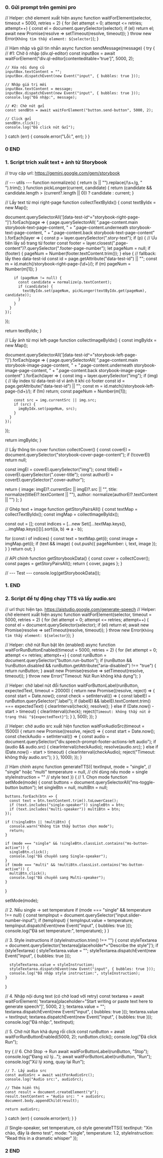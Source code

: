 ### 0. Gửi prompt trên gemini pro
// Helper: chờ element xuất hiện
async function waitForElement(selector, timeout = 5000, retries = 2) {
  for (let attempt = 0; attempt <= retries; attempt++) {
    const el = document.querySelector(selector);
    if (el) return el;
    await new Promise(resolve => setTimeout(resolve, timeout));
  }
  throw new Error(`Không tìm thấy element: ${selector}`);
}

// Hàm nhập và gửi tin nhắn
async function sendMessage(message) {
  try {
    // #1: Chờ ô nhập (div.ql-editor)
    const inputBox = await waitForElement("div.ql-editor[contenteditable='true']", 5000, 2);

    // Xóa nội dung cũ
    inputBox.textContent = "";
    inputBox.dispatchEvent(new Event("input", { bubbles: true }));

    // Nhập giá trị mới
    inputBox.textContent = message;
    inputBox.dispatchEvent(new Event("input", { bubbles: true }));
    console.log("Đã nhập:", message);

    // #2: Chờ nút gửi
    const sendBtn = await waitForElement("button.send-button", 5000, 2);

    // Click gửi
    sendBtn.click();
    console.log("Đã click nút Gửi");
  } catch (err) {
    console.error("Lỗi:", err);
  }
}

### 0 END ###

### 1. Script trích xuất text + ảnh từ Storybook ###
// truy cập url: https://gemini.google.com/gem/storybook

// --- utils ---
function normalize(s) {
  return (s || "").replace(/\s+/g, " ").trim();
}
function pickLonger(current, candidate) {
  return (candidate && candidate.length > (current?.length || 0)) ? candidate : current;
}

// Lấy text từ mọi right-page
function collectTextByIdx() {
  const textByIdx = new Map();

  document.querySelectorAll('[data-test-id^="storybook-right-page-"]').forEach(page => {
    page.querySelectorAll(
      ".page-content.main storybook-text-page-content, " +
      ".page-content.underneath storybook-text-page-content, " +
      ".page-content.back storybook-text-page-content"
    ).forEach(layer => {
      const p = layer.querySelector(".story-text");
      if (p) {
        // Ưu tiên lấy số trang từ footer
        const footer = layer.closest(".page-content")?.querySelector(".footer-page-number");
        let pageNum = null;
        if (footer) {
          pageNum = Number(footer.textContent.trim());
        } else {
          // fallback: lấy theo data-test-id
          const id = page.getAttribute("data-test-id") || "";
          const m = id.match(/storybook-right-page-(\d+)/);
          if (m) pageNum = Number(m[1]);
        }

        if (pageNum != null) {
          const candidate = normalize(p.textContent);
          if (candidate) {
            textByIdx.set(pageNum, pickLonger(textByIdx.get(pageNum), candidate));
          }
        }
      }
    });
  });

  return textByIdx;
}

// Lấy ảnh từ mọi left-page
function collectImageByIdx() {
  const imgByIdx = new Map();

  document.querySelectorAll('[data-test-id^="storybook-left-page-"]').forEach(page => {
    page.querySelectorAll(
      ".page-content.main storybook-image-page-content, " +
      ".page-content.underneath storybook-image-page-content, " +
      ".page-content.back storybook-image-page-content"
    ).forEach(layer => {
      const img = layer.querySelector("img");
      if (img) {
        // lấy index từ data-test-id vì ảnh ít khi có footer
        const id = page.getAttribute("data-test-id") || "";
        const m = id.match(/storybook-left-page-(\d+)/);
        if (!m) return;
        const pageNum = Number(m[1]);

        const src = img.currentSrc || img.src;
        if (src) {
          imgByIdx.set(pageNum, src);
        }
      }
    });
  });

  return imgByIdx;
}

// Lấy thông tin cover
function collectCover() {
  const coverEl = document.querySelector("storybook-cover-page-content");
  if (!coverEl) return null;

  const imgEl = coverEl.querySelector("img");
  const titleEl = coverEl.querySelector(".cover-title");
  const authorEl = coverEl.querySelector(".cover-author");

  return {
    image: imgEl?.currentSrc || imgEl?.src || "",
    title: normalize(titleEl?.textContent || ""),
    author: normalize(authorEl?.textContent || "")
  };
}

// Ghép text + image
function getStoryPairsAll() {
  const textMap = collectTextByIdx();
  const imgMap  = collectImageByIdx();

  const out = [];
  const indices = [...new Set([...textMap.keys(), ...imgMap.keys()])].sort((a, b) => a - b);

  for (const i of indices) {
    const text = textMap.get(i);
    const image = imgMap.get(i);
    if (text && image) {
      out.push({ pageNumber: i, text, image });
    }
  }
  return out;
}

// API chính
function getStorybookData() {
  const cover = collectCover();
  const pages = getStoryPairsAll();
  return { cover, pages };
}

// --- Test ---
console.log(getStorybookData());
### 1. END ###

### 2. Script để tự động chạy TTS và lấy audio.src ###
// url thực hiện tạo. https://aistudio.google.com/generate-speech
// Helper: chờ element xuất hiện
async function waitForElement(selector, timeout = 5000, retries = 2) {
  for (let attempt = 0; attempt <= retries; attempt++) {
    const el = document.querySelector(selector);
    if (el) return el;
    await new Promise(resolve => setTimeout(resolve, timeout));
  }
  throw new Error(`Không tìm thấy element: ${selector}`);
}

// Helper: chờ nút Run bật lên (enabled)
async function waitForRunButtonEnabled(timeout = 5000, retries = 2) {
  for (let attempt = 0; attempt <= retries; attempt++) {
    const runButton = document.querySelector("button.run-button");
    if (runButton && !runButton.disabled && runButton.getAttribute("aria-disabled") !== "true") {
      return runButton;
    }
    await new Promise(resolve => setTimeout(resolve, timeout));
  }
  throw new Error("Timeout: Nút Run không khả dụng");
}

// Helper: chờ label nút đổi
function waitForButtonLabel(runButton, expectedText, timeout = 20000) {
  return new Promise((resolve, reject) => {
    const start = Date.now();
    const check = setInterval(() => {
      const labelEl = runButton.querySelector(".label");
      if (labelEl && labelEl.textContent.trim() === expectedText) {
        clearInterval(check);
        resolve();
      } else if (Date.now() - start > timeout) {
        clearInterval(check);
        reject(`Timeout: không thấy nút ở trạng thái "${expectedText}"`);
      }
    }, 500);
  });
}

// Helper: chờ audio src xuất hiện
function waitForAudioSrc(timeout = 15000) {
  return new Promise((resolve, reject) => {
    const start = Date.now();
    const checkAudio = setInterval(() => {
      const audio = document.querySelector("div.speech-prompt-footer-actions-left audio");
      if (audio && audio.src) {
        clearInterval(checkAudio);
        resolve(audio.src);
      } else if (Date.now() - start > timeout) {
        clearInterval(checkAudio);
        reject("Timeout: không thấy audio.src");
      }
    }, 1000);
  });
}

// Hàm chính
async function generateTTS({
  textInput,
  mode = "single",       // "single" hoặc "multi"
  temperature = null,    // chỉ dùng nếu mode = single
  styleInstruction = ""  // style text
}) {
  // 1. Chọn mode
  function setMode(mode) {
    const buttons = document.querySelectorAll("ms-toggle-button button");
    let singleBtn = null, multiBtn = null;

    buttons.forEach(btn => {
      const text = btn.textContent.trim().toLowerCase();
      if (text.includes("single-speaker")) singleBtn = btn;
      if (text.includes("multi-speaker")) multiBtn = btn;
    });

    if (!singleBtn || !multiBtn) {
      console.warn("Không tìm thấy button chọn mode");
      return;
    }

    if (mode === "single" && !singleBtn.classList.contains("ms-button-active")) {
      singleBtn.click();
      console.log("Đã chuyển sang Single-speaker");
    }
    if (mode === "multi" && !multiBtn.classList.contains("ms-button-active")) {
      multiBtn.click();
      console.log("Đã chuyển sang Multi-speaker");
    }
  }

  setMode(mode);

  // 2. Nếu single → set temperature
  if (mode === "single" && temperature !== null) {
    const tempInput = document.querySelector("input.slider-number-input");
    if (tempInput) {
      tempInput.value = temperature;
      tempInput.dispatchEvent(new Event("input", { bubbles: true }));
      console.log("Đã set temperature:", temperature);
    }
  }

  // 3. Style instructions
  if (styleInstruction.trim() !== "") {
    const styleTextarea = document.querySelector('textarea[placeholder*="Describe the style"]');
    if (styleTextarea) {
      styleTextarea.value = "";
      styleTextarea.dispatchEvent(new Event("input", { bubbles: true }));

      styleTextarea.value = styleInstruction;
      styleTextarea.dispatchEvent(new Event("input", { bubbles: true }));
      console.log("Đã nhập style instruction:", styleInstruction);
    }
  }

  // 4. Nhập nội dung text (có chờ load với retry)
  const textarea = await waitForElement(
    'textarea[placeholder="Start writing or paste text here to generate speech"]',
    5000,
    2
  );
  textarea.value = "";
  textarea.dispatchEvent(new Event("input", { bubbles: true }));
  textarea.value = textInput;
  textarea.dispatchEvent(new Event("input", { bubbles: true }));
  console.log("Đã nhập:", textInput);

  // 5. Chờ nút Run khả dụng rồi click
  const runButton = await waitForRunButtonEnabled(5000, 2);
  runButton.click();
  console.log("Đã click Run");

  try {
    // 6. Chờ Stop → Run
    await waitForButtonLabel(runButton, "Stop");
    console.log("Đang xử lý...");
    await waitForButtonLabel(runButton, "Run");
    console.log("Xử lý xong, quay lại Run");

    // 7. Lấy audio src
    const audioSrc = await waitForAudioSrc();
    console.log("Audio src:", audioSrc);

    // Thêm hiển thị
    const result = document.createElement("p");
    result.textContent = "Audio src: " + audioSrc;
    document.body.appendChild(result);

    return audioSrc;
  } catch (err) {
    console.error(err);
  }
}

// Single-speaker, set temperature, có style
generateTTS({
  textInput: "Xin chào, đây là demo test",
  mode: "single",
  temperature: 1.2,
  styleInstruction: "Read this in a dramatic whisper"
});
### 2 END 

